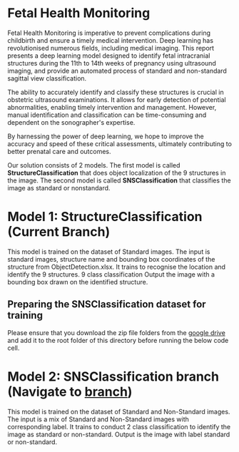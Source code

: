 # Fetal Health Monitoring

Fetal Health Monitoring is imperative to prevent complications during childbirth and ensure a timely medical intervention. Deep learning has revolutionised numerous fields, including medical imaging. This report presents a deep learning model designed to identify fetal intracranial structures during the 11th to 14th weeks of pregnancy using ultrasound imaging, and provide an automated process of standard and non-standard sagittal view classification.

The ability to accurately identify and classify these structures is crucial in obstetric ultrasound examinations. It allows for early detection of potential abnormalities, enabling timely intervention and management. However, manual identification and classification can be time-consuming and dependent on the sonographer's expertise.

By harnessing the power of deep learning, we hope to improve the accuracy and speed of these critical assessments, ultimately contributing to better prenatal care and outcomes.

Our solution consists of 2 models. The first model is called **StructureClassification** that does object localization of the 9 structures in the image. 
The second model is called **SNSClassification** that classifies the image as standard or nonstandard.

# Model 1: StructureClassification (Current Branch)
This model is trained on the dataset of Standard images. The input is standard images, structure name and bounding box coordinates of the structure from ObjectDetection.xlsx.
It trains to recognise the location and identify the 9 structures. 9 class classification Output the image with a bounding box drawn on the identified structure.

## Preparing the SNSClassification dataset for training
Please ensure that you download the zip file folders from the [google drive](https://drive.google.com/file/d/1-ppPA9UHw9ZTBxyGmbWEyCgRNKTECC_6/view?usp=drive_link) and add it to the root folder of this directory before running the below code cell.

# Model 2: SNSClassification branch (Navigate to [branch](https://github.com/claudyAi/adl/tree/SNSClassification))
This model is trained on the dataset of Standard and Non-Standard images. The input is a mix of Standard and Non-Standard images with corresponding label. It trains to conduct 2 class classification to identify the image as standard or non-standard. Output is the image with label standard or non-standard.
